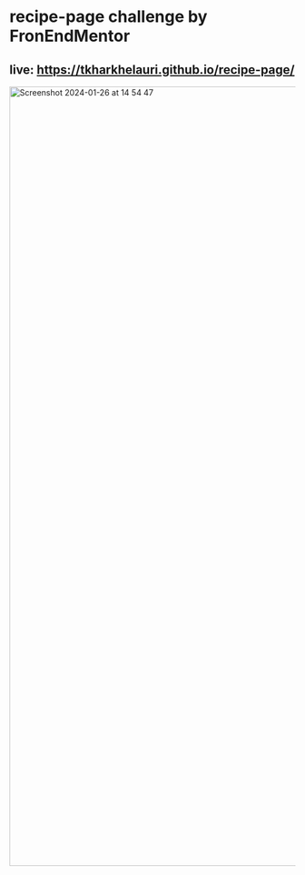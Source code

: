 # recipe-page challenge by FronEndMentor
## live: https://tkharkhelauri.github.io/recipe-page/

<img width="1371" alt="Screenshot 2024-01-26 at 14 54 47" src="https://github.com/Tkharkhelauri/recipe-page/assets/95001028/52072732-4d80-4da6-b853-e73814ed9fbf">
